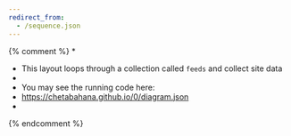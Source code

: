 ```yaml
---
redirect_from:
  - /sequence.json
---
```

{% comment %}
*
*  This layout loops through a collection called `feeds` and collect site data 
*
*  You may see the running code here:
*  https://chetabahana.github.io/0/diagram.json
*
{% endcomment %}
